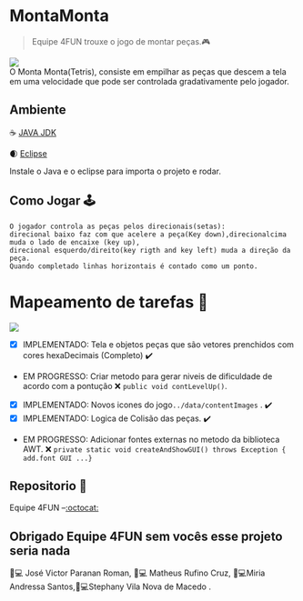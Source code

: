 # MontaMonta
> Equipe 4FUN trouxe o jogo de montar peças.:video_game:

![](https://j.gifs.com/gZ1j03.gif)<br>
     O Monta Monta(Tetris), consiste em empilhar as peças que descem a tela
 em uma velocidade que pode ser controlada gradativamente pelo jogador. 


## Ambiente

:coffee: [JAVA JDK](https://www.oracle.com/br/java/technologies/javase/javase-jdk8-downloads.html) 

:waxing_crescent_moon: [Eclipse](https://www.eclipse.org/downloads/)

Instale o Java e o eclipse para importa o projeto e rodar.

##  Como Jogar  :joystick:
    O jogador controla as peças pelos direcionais(setas): 
    direcional baixo faz com que acelere a peça(Key down),direcionalcima muda o lado de encaixe (key up), 
    direcional esquerdo/direito(key rigth and key left) muda a direção da peça.
    Quando completado linhas horizontais é contado como um ponto.
  



#  Mapeamento de tarefas :scroll:
   <img src="http://img.shields.io/static/v1?label=STATUS&message=EM%20DESENVOLVIMENTO&color=RED&style=for-the-badge"/>
</p>

   - [x] IMPLEMENTADO:  Tela e objetos peças que são vetores prenchidos com cores hexaDecimais (Completo) :heavy_check_mark:
  -  EM PROGRESSO: Criar metodo  para gerar niveis de dificuldade de acordo com a pontução                :x:
       `public void contLevelUp()`.
  - [x] IMPLEMENTADO: Novos icones do jogo`../data/contentImages` .                                      :heavy_check_mark:
  - [x] IMPLEMENTADO: Logica de Colisão das peças.                                                       :heavy_check_mark:
 -   EM PROGRESSO: Adicionar fontes externas no metodo da biblioteca AWT.                                :x:
  ` private static void createAndShowGUI() throws Exception { add.font GUI ...} `


## Repositorio :e-mail:

Equipe 4FUN –[:octocat:](https://github.com/matheusrcruz/MontaMonta/) 



## Obrigado Equipe 4FUN sem vocês esse projeto seria nada
:man:💻 José Victor Paranan Roman, :man:💻 Matheus Rufino Cruz, :woman:💻Miria Andressa Santos,:woman:💻Stephany Vila Nova de Macedo .

